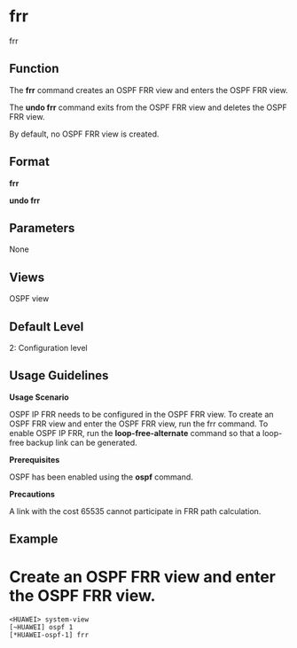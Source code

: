 frr
===

frr

Function
--------



The **frr** command creates an OSPF FRR view and enters the OSPF FRR view.

The **undo frr** command exits from the OSPF FRR view and deletes the OSPF FRR view.



By default, no OSPF FRR view is created.


Format
------

**frr**

**undo frr**


Parameters
----------

None

Views
-----

OSPF view


Default Level
-------------

2: Configuration level


Usage Guidelines
----------------

**Usage Scenario**

OSPF IP FRR needs to be configured in the OSPF FRR view. To create an OSPF FRR view and enter the OSPF FRR view, run the frr command. To enable OSPF IP FRR, run the **loop-free-alternate** command so that a loop-free backup link can be generated.

**Prerequisites**

OSPF has been enabled using the **ospf** command.

**Precautions**

A link with the cost 65535 cannot participate in FRR path calculation.


Example
-------

# Create an OSPF FRR view and enter the OSPF FRR view.
```
<HUAWEI> system-view
[~HUAWEI] ospf 1
[*HUAWEI-ospf-1] frr

```